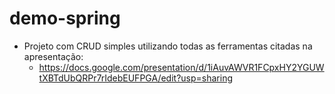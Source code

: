 # demo-spring

- Projeto com CRUD simples utilizando todas as ferramentas citadas na apresentação:
  - https://docs.google.com/presentation/d/1iAuvAWVR1FCpxHY2YGUWtXBTdUbQRPr7rIdebEUFPGA/edit?usp=sharing
